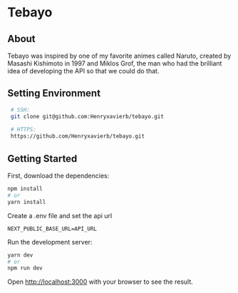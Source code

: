 # Tebayo

## About
Tebayo was inspired by one of my favorite animes called Naruto, created by Masashi Kishimoto in 1997 and Miklos Grof, the man who had the brilliant idea of developing the API so that we could do that.

## Setting Environment

```bash
 # SSH:
 git clone git@github.com:Henryxavierb/tebayo.git
 
 # HTTPS:
 https://github.com/Henryxavierb/tebayo.git
```

## Getting Started

First, download the dependencies:

```bash
npm install
# or
yarn install
```

Create a .env file and set the api url

```dotenv
NEXT_PUBLIC_BASE_URL=API_URL
```

Run the development server:

```bash
yarn dev
# or 
npm run dev
```

Open [http://localhost:3000](http://localhost:3000) with your browser to see the result.